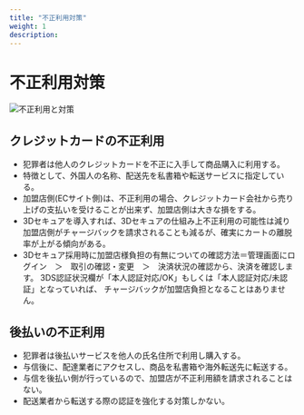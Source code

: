 ```yaml
---
title: "不正利用対策"
weight: 1
description: 
---
```


# 不正利用対策

![不正利用と対策](../media/unauthorizeduse.jpg)

## クレジットカードの不正利用
- 犯罪者は他人のクレジットカードを不正に入手して商品購入に利用する。
- 特徴として、外国人の名称、配送先を私書箱や転送サービスに指定している。
- 加盟店側(ECサイト側)は、不正利用の場合、クレジットカード会社から売り上げの支払いを受けることが出来ず、加盟店側は大きな損をする。
- 3Dセキュアを導入すれば、3Dセキュアの仕組み上不正利用の可能性は減り加盟店側がチャージバックを請求されることも減るが、確実にカートの離脱率が上がる傾向がある。
- 3Dセキュア採用時に加盟店様負担の有無についての確認方法＝管理画面にログイン　＞　取引の確認・変更　＞　決済状況の確認から、決済を確認します。
3DS認証状況欄が「本人認証対応/OK」もしくは「本人認証対応/未認証」となっていれば、 チャージバックが加盟店負担となることはありません。


## 後払いの不正利用
- 犯罪者は後払いサービスを他人の氏名住所で利用し購入する。
- 与信後に、配達業者にアクセスし、商品を私書箱や海外転送先に転送する。
- 与信を後払い側が行っているので、加盟店が不正利用額を請求されることはない。
- 配送業者から転送する際の認証を強化する対策しかない。


